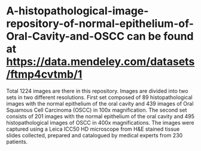 # A-histopathological-image-repository-of-normal-epithelium-of-Oral-Cavity-and-OSCC can be found at https://data.mendeley.com/datasets/ftmp4cvtmb/1
Total 1224 images are there in this repository. Images are divided into two sets in two different resolutions. First set composed of 89 histopathological images with the normal epithelium of the oral cavity and 439 images of Oral Squamous Cell Carcinoma (OSCC) in 100x magnification. The second set consists of 201 images with the normal epithelium of the oral cavity and 495 histopathological images of OSCC in 400x magnifications. The images were captured using a Leica ICC50 HD microscope from H&E stained tissue slides collected, prepared and catalogued by medical experts from 230 patients.
